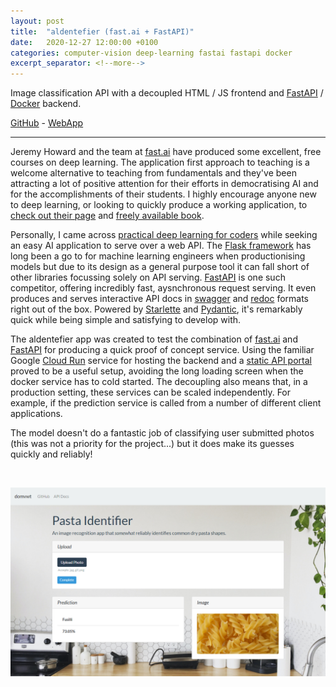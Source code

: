 ```yaml
---
layout: post
title:  "aldentefier (fast.ai + FastAPI)"
date:   2020-12-27 12:00:00 +0100
categories: computer-vision deep-learning fastai fastapi docker 
excerpt_separator: <!--more-->
---
```


Image classification API with a decoupled HTML / JS frontend and [FastAPI][fastapi] / [Docker][docker] backend.

[GitHub][github] - [WebApp][web-app]

<!--more-->

---

Jeremy Howard and the team at [fast.ai][fastai] have produced some excellent, free courses on deep learning. 
The application first approach to teaching is a welcome alternative to teaching from fundamentals and they've been attracting
a lot of positive attention for their efforts in democratising AI and for the accomplishments of their students. 
I highly encourage anyone new to deep learning, or looking to quickly produce a working application, to 
[check out their page][fastai] and [freely available book][fastbook].

Personally, I came across [practical deep learning for coders][practical-dl] while seeking an easy AI application
to serve over a web API. The [Flask framework][flask] has long been a go to for machine learning engineers when productionising 
models but due to its design as a general purpose tool it can fall short of other libraries focussing solely on API serving. 
[FastAPI][fastapi] is one such competitor, offering incredibly fast, aysnchronous request serving. It even produces and serves 
interactive API docs in [swagger][swagger] and [redoc][redoc] formats right out of the box. Powered by 
[Starlette][starlette] and [Pydantic][pydantic], it's remarkably quick while being simple and satisfying to develop with.

The aldentefier app was created to test the combination of [fast.ai][fastai] and [FastAPI][fastapi] for producing a quick 
proof of concept service. Using the familiar Google [Cloud Run][cloud-run] service for hosting the backend and a [static API 
portal][web-app] proved to be a useful setup, avoiding the long loading screen when the docker service has to cold started. 
The decoupling also means that, in a production setting, these services can be scaled independently. For example, if the 
prediction service is called from a number of different client applications. 

The model doesn't do a fantastic job of classifying user submitted photos (this was not a priority for the project...) 
but it does make its guesses quickly and reliably!

<br>

[![aldentefier](/assets/aldentefier.png)][web-app]


[github]: https://github.com/domvwt/aldentefier-api
[web-app]: https://domvwt.github.io/aldentefier-api
[docker]: https://www.docker.com/
[fastapi]: https://fastapi.tiangolo.com/
[fastai]: https://www.fast.ai/
[fastbook]: https://github.com/fastai/fastbook 
[practical-dl]: https://course.fast.ai/
[flask]: https://palletsprojects.com/p/flask/
[swagger]: https://swagger.io/tools/swagger-ui/
[redoc]: https://redoc.ly/
[starlette]: https://www.starlette.io/
[pydantic]: https://pydantic-docs.helpmanual.io/
[cloud-run]: https://cloud.google.com/run

